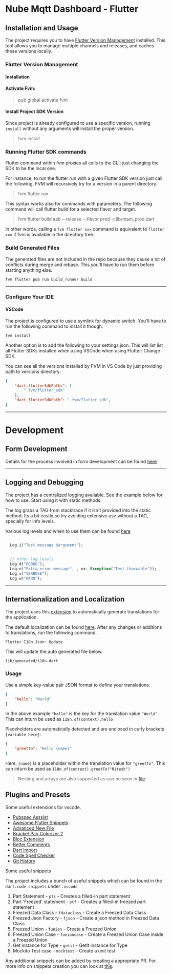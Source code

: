 # Nube Mqtt Dashboard - Flutter


## Installation and Usage

The project requires you to have [Flutter Version Management](https://github.com/leoafarias/fvm) installed. This tool allows you to manage multiple channels and releases, and caches these versions locally.

### Flutter Version Management

#### **Installation**

#### Activate Fvm:

> pub global activate fvm

#### Install Project SDK Version 

Since project is already configured to use a specific version, running `install` without any arguments will install the proper version.

> fvm install

### Running Flutter SDK commands
Flutter command within fvm proxies all calls to the CLI; just changing the SDK to be the local one.

For instance, to run the flutter run with a given Flutter SDK version just call the following. FVM will recursively try for a version in a parent directory.

> fvm flutter run

This syntax works also for commands with parameters. The following command will call flutter build for a selected flavor and target.

> fvm flutter build aab --release --flavor prod -t lib/main_prod.dart

In other words, calling a `fvm flutter xxx` command is equivalent to `flutter xxx` if fvm is available in the directory tree.


### Build Generated Files
The generated files are not included in the repo because they cause a lot of conflicts during merge and rebase. This you'll have to run them before starting anything else. 

```
fvm flutter pub run build_runner build 
```

---

### Configure Your IDE

#### VSCode

The project is configured to use a symlink for dynamic switch. You'll have to run the following command to install it though. 

```
fvm install
```

Another option is to add the following to your settings.json. This will list list all Flutter SDKs installed when using VSCode when using Flutter: Change SDK.

You can see all the versions installed by FVM in VS Code by just providing path to versions directory:

````json
{
    "dart.flutterSdkPaths": [
        ".fvm/flutter_sdk"
    ],
    "dart.flutterSdkPath": ".fvm/flutter_sdk",
}
````


---

# Development

## Form Development

Details for the process involved in form development can be found [here](documents/guideline/FORMS.md)

---

## Logging and Debugging 

The project has a centralized logging available. See the example below for how to use. Start using it with static methods: 

The log grabs a TAG from stacktrace if it isn't provided into the static method. Its a bit costly so try avoiding extensive use without a TAG, specially for info levels. 

Various log levels and when to use them can be found [here](documents/LOG.md)

````dart

  Log.i("Test message $argument");
  
  
  // other log levels
  Log.d("DEBUG");
  Log.e("Extra error message", , ex: Exception("Test thorwable"));
  Log.v("VERBOSE");
  Log.w("WARN");


````
---
## Internationalization and Localization

The project uses this [extension](https://marketplace.visualstudio.com/items?itemName=esskar.vscode-flutter-i18n-json) to automatically generate translations for the application. 

The default localization can be found [here](i18n/en-US.json). After any changes or additions to translations, run the following command. 

```
Flutter I18n Json: Update
```

This will update the auto generated file below.


```
lib/generated/i18n.dart
```

### Usage

Use a simple key-value pair JSON format to define your translations.

```json
{
    "hello": "World"
}
```

In the above example `"hello"` is the key for the translation value `"World"`. This can inturn be used as `I18n.of(context).hello`

Placeholders are automatically detected and are enclosed in curly brackets `{variable_here}`:

```json
{
    "greetTo": "Hello {name}"
}
``` 

Here, `{name}` is a placeholder within the translation value for `"greetTo"`. This can inturn be used as `I18n.of(context).greetTo("Ritesh")`

> Nesting and arrays are also supported as can be seen in [file](i18n/en-US.json)

## Plugins and Presets

Some useful extensions for vscode. 

- [Pubspec Asssist](https://marketplace.visualstudio.com/items?itemName=jeroen-meijer.pubspec-assist)
- [Awesome Flutter Snippets](https://marketplace.visualstudio.com/items?itemName=Nash.awesome-flutter-snippets)
- [Advanced New File](https://marketplace.visualstudio.com/items?itemName=patbenatar.advanced-new-file)
- [Bracket Pair Colorizer 2](https://marketplace.visualstudio.com/items?itemName=CoenraadS.bracket-pair-colorizer-2)
- [Bloc Extension](https://marketplace.visualstudio.com/items?itemName=FelixAngelov.bloc)
- [Better Comments](https://marketplace.visualstudio.com/items?itemName=aaron-bond.better-comments)
- [Dart Import](https://marketplace.visualstudio.com/items?itemName=luanpotter.dart-import)
- [Code Spell Checker](https://marketplace.visualstudio.com/items?itemName=streetsidesoftware.code-spell-checker)
- [Git History](https://marketplace.visualstudio.com/items?itemName=donjayamanne.githistory)

Some useful snippets 

The project includes a bunch of useful snippets which can be found in the `dart.code-snippets` under `.vscode`

1. Part Statement - `pts` - Creates a filled-in part statement
1.  Part 'Freezed' statement - `ptf` - Creates a filled-in freezed part statement
1. Freezed Data Class - `fdataclass` - Create a Freezed Data Class
1. Freezed Json Factory - `fjson` - Create a json method in Freezed Data Class
1. Freezed Union  - `funion` - Create a Freezed Union
1. Freezed Union Case - `funioncase` - Create a Freezed Union Case inside a Freezed Union
1. Get instance for Type - `getit` - GetIt instance for Type
1. Mockito Test case - `mocktest` - Create a unit test 

Any additional snippets can be added by creating a appropriate PR. For more info on snippets creation you can look at [this](https://code.visualstudio.com/docs/editor/userdefinedsnippets#_create-your-own-snippets).
